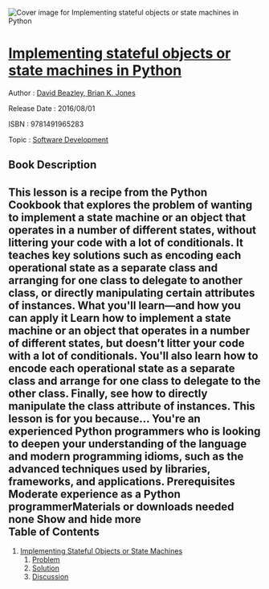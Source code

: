 ![Cover image for Implementing stateful objects or state machines in Python](https://imgdetail.ebookreading.net/cover/cover/software_development/EB9781491965283.jpg)

[Implementing stateful objects or state machines in Python](https://ebookreading.net/view/book/Implementing+stateful+objects+or+state+machines+in+Python-EB9781491965283_1.html "Implementing stateful objects or state machines in Python")
====================================================================================================================

Author : [David Beazley](https://ebookreading.net/search/author/David+Beazley),[ Brian K. Jones](https://ebookreading.net/search/author/+Brian+K.+Jones)

Release Date : 2016/08/01

ISBN : 9781491965283

Topic : [Software Development](https://ebookreading.net/search/category/software-development)

Book Description
-----------------

 This lesson is a recipe from the Python Cookbook that explores the problem of wanting to implement a state machine or an object that operates in a number of different states, without littering your code with a lot of conditionals. It teaches key solutions such as encoding each operational state as a separate class and arranging for one class to delegate to another class, or directly manipulating certain attributes of instances.
What you'll learn—and how you can apply it
Learn how to implement a state machine or an object that operates in a number of different states, but doesn’t litter your code with a lot of conditionals. You'll also learn how to encode each operational state as a separate class and arrange for one class to delegate to the other class. Finally, see how to directly manipulate the class attribute of instances.
This lesson is for you because…
You're an experienced Python programmers who is looking to deepen your understanding of the language and modern programming idioms, such as the advanced techniques used by libraries, frameworks, and applications.
Prerequisites
Moderate experience as a Python programmerMaterials or downloads needed
none        Show and hide more                
Table of Contents
-----------------

1. [Implementing Stateful Objects or State Machines](https://ebookreading.net/view/book/Implementing+stateful+objects+or+state+machines+in+Python-EB9781491965283_3.html#idm140237546038624)
    1. [Problem](https://ebookreading.net/view/book/Implementing+stateful+objects+or+state+machines+in+Python-EB9781491965283_3.html#idm140237546023376)
    1. [Solution](https://ebookreading.net/view/book/Implementing+stateful+objects+or+state+machines+in+Python-EB9781491965283_3.html#idm140237545895440)
    1. [Discussion](https://ebookreading.net/view/book/Implementing+stateful+objects+or+state+machines+in+Python-EB9781491965283_3.html#idm140237542740352)
